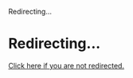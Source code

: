 Redirecting\...

# Redirecting\...

[Click here if you are not
redirected.](../files-and-dirs/buckjavaargs.html)
